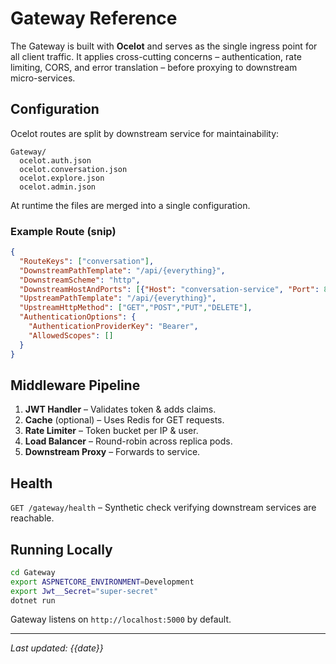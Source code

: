 # Gateway Reference

The Gateway is built with **Ocelot** and serves as the single ingress point for all client traffic.  It applies cross-cutting concerns – authentication, rate limiting, CORS, and error translation – before proxying to downstream micro-services.

## Configuration
Ocelot routes are split by downstream service for maintainability:

```
Gateway/
  ocelot.auth.json
  ocelot.conversation.json
  ocelot.explore.json
  ocelot.admin.json
```
At runtime the files are merged into a single configuration.

### Example Route (snip)
```json
{
  "RouteKeys": ["conversation"],
  "DownstreamPathTemplate": "/api/{everything}",
  "DownstreamScheme": "http",
  "DownstreamHostAndPorts": [{"Host": "conversation-service", "Port": 80}],
  "UpstreamPathTemplate": "/api/{everything}",
  "UpstreamHttpMethod": ["GET","POST","PUT","DELETE"],
  "AuthenticationOptions": {
    "AuthenticationProviderKey": "Bearer",
    "AllowedScopes": []
  }
}
```

## Middleware Pipeline
1. **JWT Handler** – Validates token & adds claims.
2. **Cache** (optional) – Uses Redis for GET requests.
3. **Rate Limiter** – Token bucket per IP & user.
4. **Load Balancer** – Round-robin across replica pods.
5. **Downstream Proxy** – Forwards to service.

## Health
`GET /gateway/health` – Synthetic check verifying downstream services are reachable.

## Running Locally
```bash
cd Gateway
export ASPNETCORE_ENVIRONMENT=Development
export Jwt__Secret="super-secret"
dotnet run
```
Gateway listens on `http://localhost:5000` by default.

---
*Last updated: {{date}}*